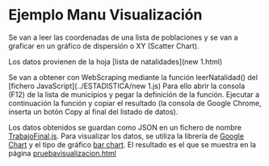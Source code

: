 # Ejemplo Manu Visualización
Se van a leer las coordenadas de una lista de poblaciones y se van a graficar en un gráfico de dispersión o XY (Scatter Chart).

Los datos provienen de la hoja [lista de natalidades](new 1.html)

Se van a obtener con WebScraping mediante la función leerNatalidad() del [fichero JavaScript](../ESTADISTICA/new 1.js)
Para ello abrir la consola (F12) de la lista de municipios y pegar la definición de la función. Ejecutar a continuación la función y copiar el resultado (la consola de Google Chrome, inserta un botón Copy al final del listado de datos).

Los datos obtenidos se guardan como JSON en un fichero de nombre [TrabajoFinal.js](../ESTADISTICA/TrabajoFinal.js). 
Para visualizar los datos, se utiliza la librería de [Google Chart](https://developers.google.com/chart/) y el tipo de gráfico [bar chart](https://developers.google.com/chart/interactive/docs/gallery/scatterchart).
El resultado es el que se muestra en la página [pruebavisualizacion.html](../ESTADISTICA/pruebavisualizacion.html)

